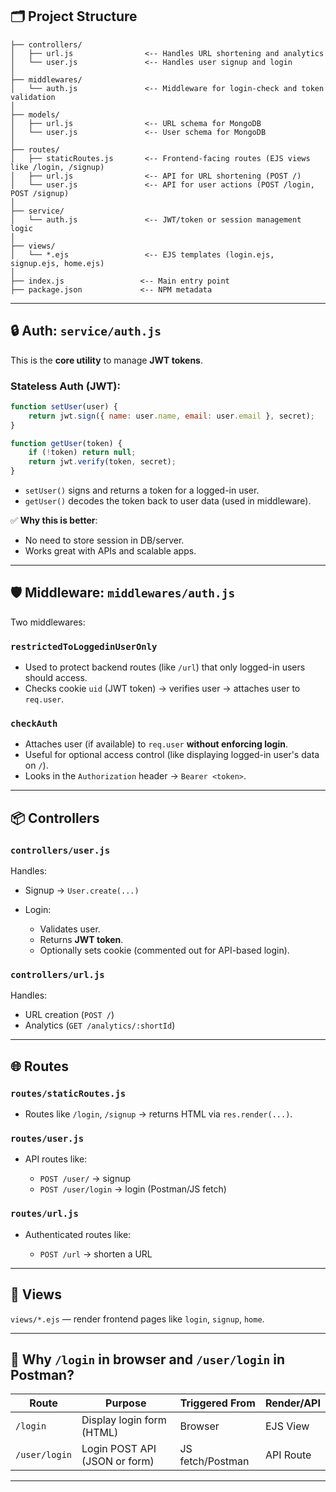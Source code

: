 
## 🗂️ Project Structure 

```
├── controllers/
│   ├── url.js                <-- Handles URL shortening and analytics
│   └── user.js               <-- Handles user signup and login
│
├── middlewares/
│   └── auth.js               <-- Middleware for login-check and token validation
│
├── models/
│   ├── url.js                <-- URL schema for MongoDB
│   └── user.js               <-- User schema for MongoDB
│
├── routes/
│   ├── staticRoutes.js       <-- Frontend-facing routes (EJS views like /login, /signup)
│   ├── url.js                <-- API for URL shortening (POST /)
│   └── user.js               <-- API for user actions (POST /login, POST /signup)
│
├── service/
│   └── auth.js               <-- JWT/token or session management logic
│
├── views/
│   └── *.ejs                 <-- EJS templates (login.ejs, signup.ejs, home.ejs)
│
├── index.js                 <-- Main entry point
├── package.json             <-- NPM metadata
```

---

## 🔒 Auth: `service/auth.js`

This is the **core utility** to manage **JWT tokens**.

### Stateless Auth (JWT):

```js
function setUser(user) {
    return jwt.sign({ name: user.name, email: user.email }, secret);
}

function getUser(token) {
    if (!token) return null;
    return jwt.verify(token, secret);
}
```

* `setUser()` signs and returns a token for a logged-in user.
* `getUser()` decodes the token back to user data (used in middleware).

✅ **Why this is better**:

* No need to store session in DB/server.
* Works great with APIs and scalable apps.

---

## 🛡️ Middleware: `middlewares/auth.js`

Two middlewares:

### `restrictedToLoggedinUserOnly`

* Used to protect backend routes (like `/url`) that only logged-in users should access.
* Checks cookie `uid` (JWT token) → verifies user → attaches user to `req.user`.

### `checkAuth`

* Attaches user (if available) to `req.user` **without enforcing login**.
* Useful for optional access control (like displaying logged-in user's data on `/`).
* Looks in the `Authorization` header → `Bearer <token>`.

---

## 📦 Controllers

### `controllers/user.js`

Handles:

* Signup → `User.create(...)`
* Login:

  * Validates user.
  * Returns **JWT token**.
  * Optionally sets cookie (commented out for API-based login).

### `controllers/url.js`

Handles:

* URL creation (`POST /`)
* Analytics (`GET /analytics/:shortId`)

---

## 🌐 Routes

### `routes/staticRoutes.js`

* Routes like `/login`, `/signup` → returns HTML via `res.render(...)`.

### `routes/user.js`

* API routes like:

  * `POST /user/` → signup
  * `POST /user/login` → login (Postman/JS fetch)

### `routes/url.js`

* Authenticated routes like:

  * `POST /url` → shorten a URL

---

## 🎨 Views

`views/*.ejs` — render frontend pages like `login`, `signup`, `home`.

---

## 🧪 Why `/login` in browser and `/user/login` in Postman?

| Route         | Purpose                       | Triggered From   | Render/API |
| ------------- | ----------------------------- | ---------------- | ---------- |
| `/login`      | Display login form (HTML)     | Browser          | EJS View   |
| `/user/login` | Login POST API (JSON or form) | JS fetch/Postman | API Route  |

---

